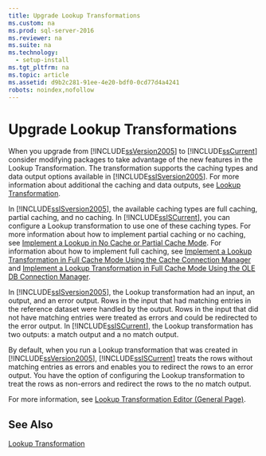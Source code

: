 ```yaml
---
title: Upgrade Lookup Transformations
ms.custom: na
ms.prod: sql-server-2016
ms.reviewer: na
ms.suite: na
ms.technology: 
  - setup-install
ms.tgt_pltfrm: na
ms.topic: article
ms.assetid: d9b2c281-91ee-4e20-bdf0-0cd77d4a4241
robots: noindex,nofollow
---
```

# Upgrade Lookup Transformations
  When you upgrade from [!INCLUDE[ssVersion2005](../../Token\Other/ssVersion2005_md.md)] to [!INCLUDE[ssCurrent](../../Token\Other/ssCurrent_md.md)] consider modifying packages to take advantage of the new features in the Lookup Transformation. The transformation supports the caching types and data output options available in [!INCLUDE[ssISversion2005](../../Token\Other/ssISversion2005_md.md)]. For more information about additional the caching and data outputs, see [Lookup Transformation](../../Topics\TopicNameNotContainA/Lookup-Transformation.md).  
  
 In [!INCLUDE[ssISversion2005](../../Token\Other/ssISversion2005_md.md)], the available caching types are full caching, partial caching, and no caching. In [!INCLUDE[ssISCurrent](../../Token\Other/ssISCurrent_md.md)], you can configure a Lookup transformation to use one of these caching types. For more information about how to implement partial caching or no caching, see [Implement a Lookup in No Cache or Partial Cache Mode](../../Topics\TopicNameContainA/Implement-a-Lookup-in-No-Cache-or-Partial-Cache-Mode.md). For information about how to implement full caching, see [Implement a Lookup Transformation in Full Cache Mode Using the Cache Connection Manager](../../Topics\TopicNameContainA/Implement-a-Lookup-Transformation-in-Full-Cache-Mode-Using-the-Cache-Connection-Manager.md) and [Implement a Lookup Transformation in Full Cache Mode Using the OLE DB Connection Manager](../../Topics\TopicNameContainA/Implement-a-Lookup-Transformation-in-Full-Cache-Mode-Using-the-OLE-DB-Connection-Manager.md).  
  
 In [!INCLUDE[ssISversion2005](../../Token\Other/ssISversion2005_md.md)], the Lookup transformation had an input, an output, and an error output. Rows in the input that had matching entries in the reference dataset were handled by the output. Rows in the input that did not have matching entries were treated as errors and could be redirected to the error output. In [!INCLUDE[ssISCurrent](../../Token\Other/ssISCurrent_md.md)], the Lookup transformation has two outputs: a match output and a no match output.  
  
 By default, when you run a Lookup transformation that was created in [!INCLUDE[ssVersion2005](../../Token\Other/ssVersion2005_md.md)], [!INCLUDE[ssISCurrent](../../Token\Other/ssISCurrent_md.md)] treats the rows without matching entries as errors and enables you to redirect the rows to an error output. You have the option of configuring the Lookup transformation to treat the rows as non\-errors and redirect the rows to the no match output.  
  
 For more information, see [Lookup Transformation Editor &#40;General Page&#41;](../../Topics\TopicNameNotContainA/Lookup-Transformation-Editor--General-Page-.md).  
  
## See Also  
 [Lookup Transformation](../../Topics\TopicNameNotContainA/Lookup-Transformation.md)  
  
  